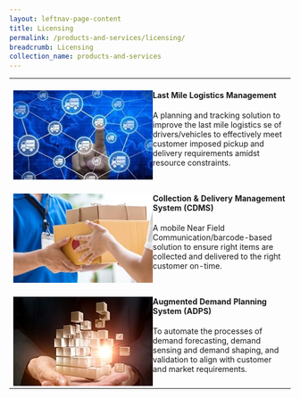 ```yaml
---
layout: leftnav-page-content
title: Licensing
permalink: /products-and-services/licensing/
breadcrumb: Licensing
collection_name: products-and-services
---
```

<table><tr><td>
<div>
<img src="/images/sme_tech_solution_1.jpg" align="left" style="width:250px;height:160px;">
<h4>Last Mile Logistics Management</h4>
<p>A planning and tracking solution to improve the last mile logistics se of drivers/vehicles to effectively meet customer imposed pickup and delivery requirements amidst resource constraints.</p>
</div>
</td></tr>
<tr><td>
<div>
<img src="/images/sme_tech_solution_2.jpg" align="left" style="width:250px;height:160px;">
<h4>Collection & Delivery Management System (CDMS)</h4>
<p>A mobile Near Field Communication/barcode-based solution to ensure right items are collected and delivered to the right customer on-time.</p>
</div>
</td></tr>
<tr><td>
<div>
<img src="/images/sme_tech_solution_3.jpg" align="left" style="width:250px;height:160px;">
<h4>Augmented Demand Planning System (ADPS)</h4>
<p>To automate the processes of demand forecasting, demand sensing and demand shaping, and validation to align with customer and market requirements.</p>
</div>
</td></tr>
</table>
